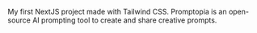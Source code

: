 My first NextJS project made with Tailwind CSS.
Promptopia is an open-source AI prompting tool to create and share creative
prompts.
